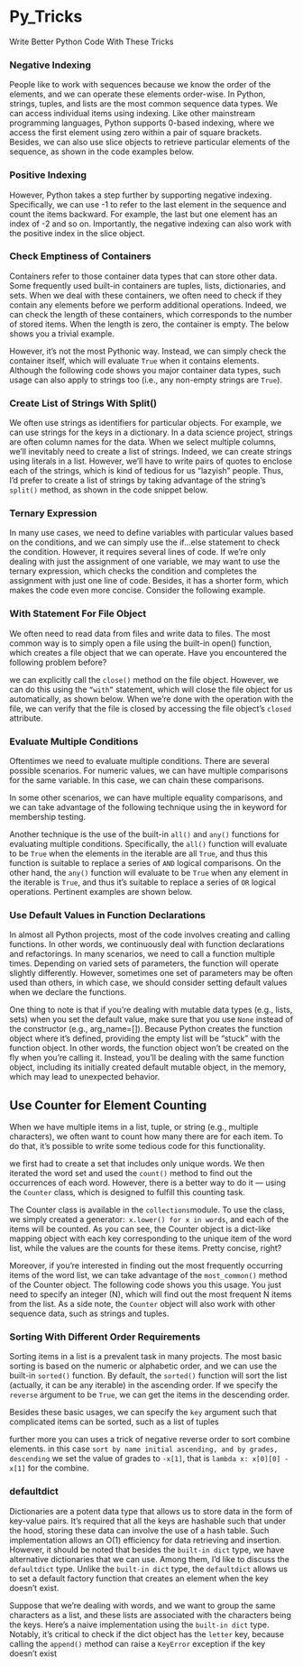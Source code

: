 # Py_Tricks
Write Better Python Code With These Tricks
### Negative Indexing
People like to work with sequences because we know the order of the elements, and we can operate these elements order-wise. In Python, strings, tuples, and lists are the most common sequence data types. We can access individual items using indexing. Like other mainstream programming languages, Python supports 0-based indexing, where we access the first element using zero within a pair of square brackets. Besides, we can also use slice objects to retrieve particular elements of the sequence, as shown in the code examples below.

### Positive Indexing
However, Python takes a step further by supporting negative indexing. Specifically, we can use -1 to refer to the last element in the sequence and count the items backward. For example, the last but one element has an index of -2 and so on. Importantly, the negative indexing can also work with the positive index in the slice object.

### Check Emptiness of Containers
Containers refer to those container data types that can store other data. Some frequently used built-in containers are tuples, lists, dictionaries, and sets. When we deal with these containers, we often need to check if they contain any elements before we perform additional operations. Indeed, we can check the length of these containers, which corresponds to the number of stored items. When the length is zero, the container is empty. The below shows you a trivial example.

However, it’s not the most Pythonic way. Instead, we can simply check the container itself, which will evaluate `True` when it contains elements. Although the following code shows you major container data types, such usage can also apply to strings too (i.e., any non-empty strings are `True`).

### Create List of Strings With Split()

We often use strings as identifiers for particular objects. For example, we can use strings for the keys in a dictionary. In a data science project, strings are often column names for the data. When we select multiple columns, we’ll inevitably need to create a list of strings. Indeed, we can create strings using literals in a list. However, we’ll have to write pairs of quotes to enclose each of the strings, which is kind of tedious for us “lazyish” people. Thus, I’d prefer to create a list of strings by taking advantage of the string’s `split()` method, as shown in the code snippet below.


###  Ternary Expression

In many use cases, we need to define variables with particular values based on the conditions, and we can simply use the if…else statement to check the condition. However, it requires several lines of code. If we’re only dealing with just the assignment of one variable, we may want to use the ternary expression, which checks the condition and completes the assignment with just one line of code. Besides, it has a shorter form, which makes the code even more concise. Consider the following example.

### With Statement For File Object

We often need to read data from files and write data to files. The most common way is to simply open a file using the built-in open() function, which creates a file object that we can operate. Have you encountered the following problem before?

 we can explicitly call the `close()` method on the file object. However, we can do this using the `“with”` statement, which will close the file object for us automatically, as shown below. When we’re done with the operation with the file, we can verify that the file is closed by accessing the file object’s `closed `attribute.

### Evaluate Multiple Conditions

Oftentimes we need to evaluate multiple conditions. There are several possible scenarios. For numeric values, we can have multiple comparisons for the same variable. In this case, we can chain these comparisons.

In some other scenarios, we can have multiple equality comparisons, and we can take advantage of the following technique using the in keyword for membership testing.

Another technique is the use of the built-in `all()` and `any()` functions for evaluating multiple conditions. Specifically, the `all()` function will evaluate to be `True` when the elements in the iterable are all `True`, and thus this function is suitable to replace a series of `AND` logical comparisons. On the other hand, the `any()` function will evaluate to be `True` when any element in the iterable is `True`, and thus it’s suitable to replace a series of `OR` logical operations. Pertinent examples are shown below.


### Use Default Values in Function Declarations

In almost all Python projects, most of the code involves creating and calling functions. In other words, we continuously deal with function declarations and refactorings. In many scenarios, we need to call a function multiple times. Depending on varied sets of parameters, the function will operate slightly differently. However, sometimes one set of parameters may be often used than others, in which case, we should consider setting default values when we declare the functions.

One thing to note is that if you’re dealing with mutable data types (e.g., lists, sets) when you set the default value, make sure that you use `None` instead of the constructor (e.g., arg_name=[]). Because Python creates the function object where it’s defined, providing the empty list will be “stuck” with the function object. In other words, the function object won’t be created on the fly when you’re calling it. Instead, you’ll be dealing with the same function object, including its initially created default mutable object, in the memory, which may lead to unexpected behavior.


## Use Counter for Element Counting

When we have multiple items in a list, tuple, or string (e.g., multiple characters), we often want to count how many there are for each item. To do that, it’s possible to write some tedious code for this functionality.

we first had to create a set that includes only unique words. We then iterated the word set and used the `count()` method to find out the occurrences of each word. However, there is a better way to do it — using the `Counter` class, which is designed to fulfill this counting task.

The Counter class is available in the `collections`module. To use the class, we simply created a generator:` x.lower() for x in words`, and each of the items will be counted. As you can see, the Counter object is a dict-like mapping object with each key corresponding to the unique item of the word list, while the values are the counts for these items. Pretty concise, right?

Moreover, if you’re interested in finding out the most frequently occurring items of the word list, we can take advantage of the `most_common()` method of the Counter object. The following code shows you this usage. You just need to specify an integer (N), which will find out the most frequent N items from the list. As a side note, the `Counter` object will also work with other sequence data, such as strings and tuples.


### Sorting With Different Order Requirements
Sorting items in a list is a prevalent task in many projects. The most basic sorting is based on the numeric or alphabetic order, and we can use the built-in `sorted()` function. By default, the `sorted()` function will sort the list (actually, it can be any iterable) in the ascending order. If we specify the `reverse` argument to be `True`, we can get the items in the descending order. 

Besides these basic usages, we can specify the `key` argument such that complicated items can be sorted, such as a list of tuples

further more you can uses a trick of negative reverse order to sort combine elements. in this case `sort by name initial ascending, and by grades, descending`
we set the value of grades to `-x[1]`, that is  `lambda x: x[0][0] -x[1]` for the combine.


### defaultdict

Dictionaries are a potent data type that allows us to store data in the form of key-value pairs. It’s required that all the keys are hashable such that under the hood, storing these data can involve the use of a hash table. Such implementation allows an O(1) efficiency for data retrieving and insertion. However, it should be noted that besides the `built-in dict` type, we have alternative dictionaries that we can use. Among them, I’d like to discuss the `defaultdict` type. Unlike the `built-in dict` type, the `defaultdict` allows us to set a default factory function that creates an element when the key doesn’t exist.

Suppose that we’re dealing with words, and we want to group the same characters as a list, and these lists are associated with the characters being the keys. Here’s a naive implementation using the `built-in dict` type. Notably, it’s critical to check if the dict object has the `letter` key, because calling the `append()` method can raise a `KeyError` exception if the key doesn’t exist


